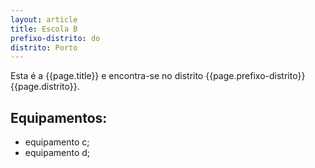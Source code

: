```yaml
---
layout: article
title: Escola B
prefixo-distrito: do
distrito: Porto
---
```


Esta é a {{page.title}} e encontra-se no distrito {{page.prefixo-distrito}} {{page.distrito}}.

## Equipamentos:

- equipamento c;
- equipamento d;